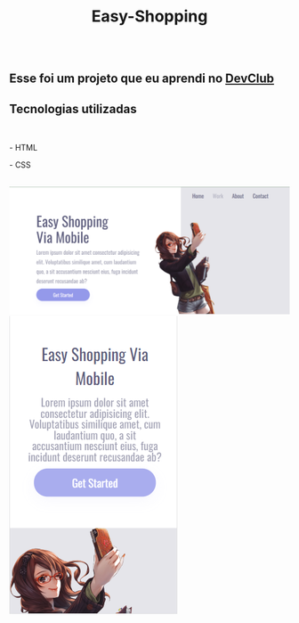 <h1 align="center">Easy-Shopping</h1>
<br>
<br>
<h2> Esse foi um projeto que eu aprendi no <a href="https://rodolfomori.com.br/devclub">DevClub</a>

<h2> Tecnologias utilizadas </h2>
<br>
<p>- HTML</p>
<p>- CSS</p>
<br>
<img src="https://github.com/AlexSCS/Easy-Shopping/blob/master/Img/Easy-shopping-desktop.png?raw=true" alt="imagem-dektop">
<br>
<img src="https://github.com/AlexSCS/Easy-Shopping/blob/master/Img/Easy-shopping-mobile.png?raw=true" alt="imagem-mobile">
